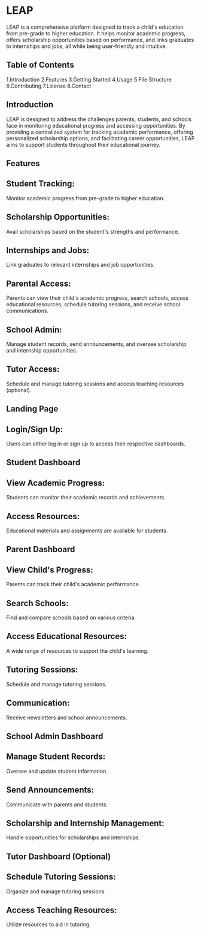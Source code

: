 # LEAP 

LEAP is a comprehensive platform designed to track a child's education from pre-grade to higher education.
It helps monitor academic progress, offers scholarship opportunities based on performance, and links graduates to internships and jobs, all while being user-friendly and intuitive.

## Table of Contents
1.Introduction
2.Features
3.Getting Started
4.Usage
5.File Structure
6.Contributing
7.License
8.Contact

## Introduction
LEAP is designed to address the challenges parents, students, and schools face in monitoring educational progress and accessing opportunities. By providing a centralized system for tracking academic performance, offering personalized scholarship options, and facilitating career opportunities, LEAP aims to support students throughout their educational journey.

## Features

## Student Tracking: 
Monitor academic progress from pre-grade to higher education.
## Scholarship Opportunities:
Avail scholarships based on the student's strengths and performance.
## Internships and Jobs: 
Link graduates to relevant internships and job opportunities.
## Parental Access:
Parents can view their child's academic progress, search schools, 
access educational resources, schedule tutoring sessions, and receive school communications.
## School Admin:
Manage student records, send announcements, and oversee scholarship and internship opportunities.
## Tutor Access: 
Schedule and manage tutoring sessions and access teaching resources (optional).
## Landing Page

## Login/Sign Up:
Users can either log in or sign up to access their respective dashboards.
## Student Dashboard
## View Academic Progress: 
Students can monitor their academic records and achievements.
## Access Resources: 
Educational materials and assignments are available for students.
## Parent Dashboard
## View Child's Progress: 
Parents can track their child's academic performance.
## Search Schools: 
Find and compare schools based on various criteria.
## Access Educational Resources: 
A wide range of resources to support the child's learning.
## Tutoring Sessions: 
Schedule and manage tutoring sessions.
## Communication: 
Receive newsletters and school announcements.
## School Admin Dashboard
## Manage Student Records: 
Oversee and update student information.
## Send Announcements: 
Communicate with parents and students.
## Scholarship and Internship Management: 
Handle opportunities for scholarships and internships.

## Tutor Dashboard (Optional)  
##  Schedule Tutoring Sessions:
Organize and manage tutoring sessions.
## Access Teaching Resources: 
Utilize resources to aid in tutoring.
